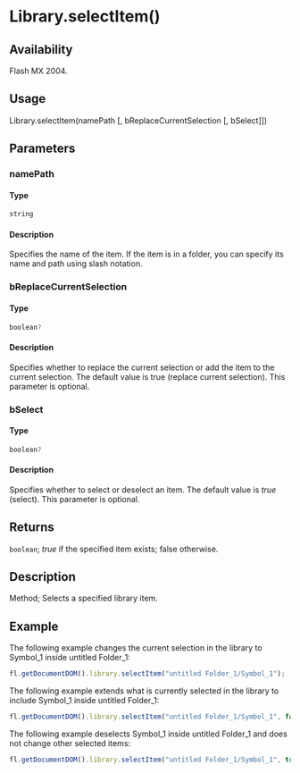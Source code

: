 # Library.selectItem()

## Availability

Flash MX 2004.

## Usage

Library.selectItem(namePath [, bReplaceCurrentSelection [, bSelect]])

## Parameters

### **namePath**

#### Type

```typescript
string
```

#### Description

Specifies the name of the item. If the item is in a folder, you can specify its name and path using slash notation.

### **bReplaceCurrentSelection**

#### Type

```typescript
boolean?
```

#### Description

Specifies whether to replace the current selection or add the item to the current selection. The default value is true (replace current selection). This parameter is optional.

### **bSelect**

#### Type

```typescript
boolean?
```

#### Description

Specifies whether to select or deselect an item. The default value is *true* (select). This parameter is optional.

## Returns

`boolean`; *true* if the specified item exists; false otherwise.

## Description

Method; Selects a specified library item.

## Example

The following example changes the current selection in the library to Symbol_1 inside untitled Folder_1:

```javascript
fl.getDocumentDOM().library.selectItem("untitled Folder_1/Symbol_1");
```

The following example extends what is currently selected in the library to include Symbol_1 inside untitled Folder_1:

```javascript
fl.getDocumentDOM().library.selectItem("untitled Folder_1/Symbol_1", false);
```

The following example deselects Symbol_1 inside untitled Folder_1 and does not change other selected items:

```javascript
fl.getDocumentDOM().library.selectItem("untitled Folder_1/Symbol_1", true, false);
```
